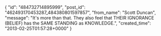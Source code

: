  {
   "id": "484732714895999",
   "post_id": "462493170453287_484380801597857",
   "from_name": "Scott Duncan",
   "message": "It's more than that. They also feel that THEIR IGNORANCE (BELIEF) has the SAME STANDING as KNOWLEDGE.",
   "created_time": "2013-02-25T01:57:28+0000"
 }
